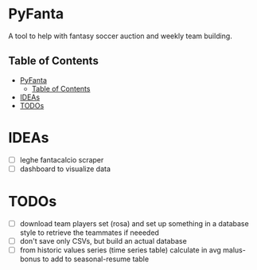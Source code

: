 # PyFanta
A tool to help with fantasy soccer auction and weekly team building.

## Table of Contents
- [PyFanta](#pyfanta)
  - [Table of Contents](#table-of-contents)
- [IDEAs](#ideas)
- [TODOs](#todos)
  
# IDEAs
- [ ] leghe fantacalcio scraper
- [ ] dashboard to visualize data
  
# TODOs
- [ ] download team players set (rosa) and set up something in a database style to retrieve the teammates if neeeded
- [ ] don't save only CSVs, but build an actual database
- [ ] from historic values series (time series table) calculate in avg malus-bonus to add to seasonal-resume table